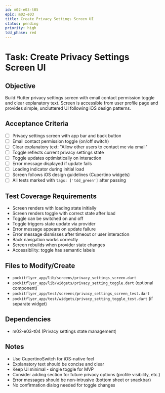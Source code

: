 ```yaml
---
id: m02-e03-t05
epic: m02-e03
title: Create Privacy Settings Screen UI
status: pending
priority: high
tdd_phase: red
---
```


# Task: Create Privacy Settings Screen UI

## Objective
Build Flutter privacy settings screen with email contact permission toggle and clear explanatory text. Screen is accessible from user profile page and provides simple, uncluttered UI following iOS design patterns.

## Acceptance Criteria
- [ ] Privacy settings screen with app bar and back button
- [ ] Email contact permission toggle (on/off switch)
- [ ] Clear explanatory text: "Allow other users to contact me via email"
- [ ] Toggle reflects current privacy settings state
- [ ] Toggle updates optimistically on interaction
- [ ] Error message displayed if update fails
- [ ] Loading indicator during initial load
- [ ] Screen follows iOS design guidelines (Cupertino widgets)
- [ ] All tests marked with `tags: ['tdd_green']` after passing

## Test Coverage Requirements
- Screen renders with loading state initially
- Screen renders toggle with correct state after load
- Toggle can be switched on and off
- Toggle triggers state update via provider
- Error message appears on update failure
- Error message dismisses after timeout or user interaction
- Back navigation works correctly
- Screen rebuilds when provider state changes
- Accessibility: toggle has semantic labels

## Files to Modify/Create
- `pockitflyer_app/lib/screens/privacy_settings_screen.dart`
- `pockitflyer_app/lib/widgets/privacy_setting_toggle.dart` (optional component)
- `pockitflyer_app/test/screens/privacy_settings_screen_test.dart`
- `pockitflyer_app/test/widgets/privacy_setting_toggle_test.dart` (if separate widget)

## Dependencies
- m02-e03-t04 (Privacy settings state management)

## Notes
- Use CupertinoSwitch for iOS-native feel
- Explanatory text should be concise and clear
- Keep UI minimal - single toggle for MVP
- Consider adding section for future privacy options (profile visibility, etc.)
- Error messages should be non-intrusive (bottom sheet or snackbar)
- No confirmation dialog needed for toggle changes
